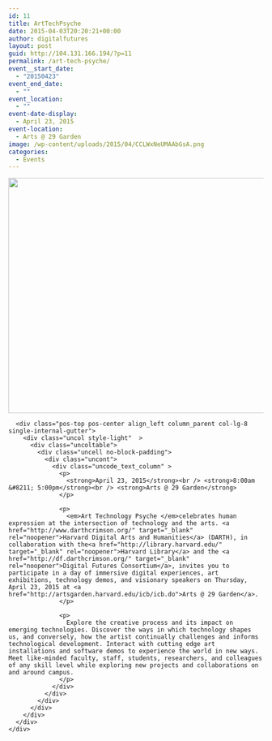 ```yaml
---
id: 11
title: ArtTechPsyche
date: 2015-04-03T20:20:21+00:00
author: digitalfutures
layout: post
guid: http://104.131.166.194/?p=11
permalink: /art-tech-psyche/
event__start_date:
  - "20150423"
event_end_date:
  - ""
event_location:
  - ""
event-date-display:
  - April 23, 2015
event-location:
  - Arts @ 29 Garden
image: /wp-content/uploads/2015/04/CCLWxNeUMAAbGsA.png
categories:
  - Events
---
```

<div data-parent="true" class="row-container">
  <div class="row limit-width row-parent">
    <div class="row-inner">
      <div class="pos-top pos-center align_left column_parent col-lg-4 single-internal-gutter">
        <div class="uncol style-light"  >
          <div class="uncoltable">
            <div class="uncell no-block-padding">
              <div class="uncont">
                <div class="uncode-single-media  text-left">
                  <div class="single-wrapper" style="max-width: 100%;">
                    <div class="tmb tmb-light  tmb-media-first tmb-media-last tmb-content-overlay tmb-no-bg">
                      <div class="t-inside">
                        <div class="t-entry-visual" tabindex="0">
                          <div class="t-entry-visual-tc">
                            <div class="uncode-single-media-wrapper">
                              <img src="https://www.digitalfuturesconsortium.org/wp-content/uploads/2015/04/CCLWxNeUMAAbGsA.png" width="600" height="464" alt="" />
                            </div>
                          </div>
                        </div>
                      </div>
                    </div>
                  </div>
                </div>
              </div>
            </div>
          </div>
        </div>
      </div>
      
      <div class="pos-top pos-center align_left column_parent col-lg-8 single-internal-gutter">
        <div class="uncol style-light"  >
          <div class="uncoltable">
            <div class="uncell no-block-padding">
              <div class="uncont">
                <div class="uncode_text_column" >
                  <p>
                    <strong>April 23, 2015</strong><br /> <strong>8:00am &#8211; 5:00pm</strong><br /> <strong>Arts @ 29 Garden</strong>
                  </p>
                  
                  <p>
                    <em>Art Technology Psyche </em>celebrates human expression at the intersection of technology and the arts. <a href="http://www.darthcrimson.org/" target="_blank" rel="noopener">Harvard Digital Arts and Humanities</a> (DARTH), in collaboration with the<a href="http://library.harvard.edu/" target="_blank" rel="noopener">Harvard Library</a> and the <a href="http://df.darthcrimson.org/" target="_blank" rel="noopener">Digital Futures Consortium</a>, invites you to participate in a day of immersive digital experiences, art exhibitions, technology demos, and visionary speakers on Thursday, April 23, 2015 at <a href="http://artsgarden.harvard.edu/icb/icb.do">Arts @ 29 Garden</a>.
                  </p>
                  
                  <p>
                    Explore the creative process and its impact on emerging technologies. Discover the ways in which technology shapes us, and conversely, how the artist continually challenges and informs technological development. Interact with cutting edge art installations and software demos to experience the world in new ways. Meet like-minded faculty, staff, students, researchers, and colleagues of any skill level while exploring new projects and collaborations on and around campus.
                  </p>
                </div>
              </div>
            </div>
          </div>
        </div>
      </div>
    </div>
  </div>
</div>